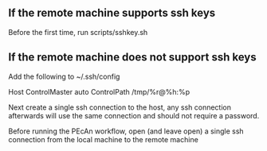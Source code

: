 ## If the remote machine supports ssh keys

Before the first time, run scripts/sshkey.sh

## If the remote machine does not support ssh keys

Add the following to ~/.ssh/config

Host <hostname goes here>
 ControlMaster auto
 ControlPath /tmp/%r@%h:%p

Next create a single ssh connection to the host, any ssh connection
afterwards will use the same connection and should not require a password.

Before running the PEcAn workflow, open (and leave open) a single ssh connection from the local machine to the remote machine

